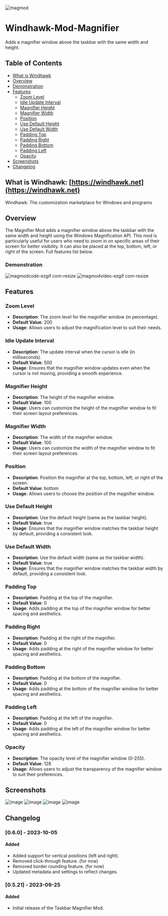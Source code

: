 ![magmod](https://github.com/user-attachments/assets/16b1e278-e705-4e2a-b433-70cd1cc934e0)

# Windhawk-Mod-Magnifier
Adds a magnifier window above the taskbar with the same width and height.

## Table of Contents
- [What is Windhawk](#what-is-windhawk)
- [Overview](#overview)
- [Demonstration](#demonstration)
- [Features](#features)
  - [Zoom Level](#zoom-level)
  - [Idle Update Interval](#idle-update-interval)
  - [Magnifier Height](#magnifier-height)
  - [Magnifier Width](#magnifier-width)
  - [Position](#position)
  - [Use Default Height](#use-default-height)
  - [Use Default Width](#use-default-width)
  - [Padding Top](#padding-top)
  - [Padding Right](#padding-right)
  - [Padding Bottom](#padding-bottom)
  - [Padding Left](#padding-left)
  - [Opacity](#opacity)
- [Screenshots](#screenshots)
- [Changelog](#changelog)

## What is Windhawk: [https://windhawk.net](https://windhawk.net)
Windhawk: The customization marketplace for Windows and programs

## Overview
The Magnifier Mod adds a magnifier window above the taskbar with the same width and height using the Windows Magnification API. This mod is particularly useful for users who need to zoom in on specific areas of their screen for better visibility. It can also be placed at the top, bottom, left, or right of the screen. Full features list below.

### Demonstration

![magmodcode-ezgif com-resize](https://github.com/user-attachments/assets/7612d157-ad97-4d0f-9f60-3e1794ba9307)
![magmodvideo-ezgif com-resize](https://github.com/user-attachments/assets/74060bbc-0a4b-419f-8a6b-7a1c10724072)

## Features

### Zoom Level
- **Description**: The zoom level for the magnifier window (in percentage).
- **Default Value**: 200
- **Usage**: Allows users to adjust the magnification level to suit their needs.

### Idle Update Interval
- **Description**: The update interval when the cursor is idle (in milliseconds).
- **Default Value**: 500
- **Usage**: Ensures that the magnifier window updates even when the cursor is not moving, providing a smooth experience.

### Magnifier Height
- **Description**: The height of the magnifier window.
- **Default Value**: 100
- **Usage**: Users can customize the height of the magnifier window to fit their screen layout preferences.

### Magnifier Width
- **Description**: The width of the magnifier window.
- **Default Value**: 100
- **Usage**: Users can customize the width of the magnifier window to fit their screen layout preferences.

### Position
- **Description**: Position the magnifier at the top, bottom, left, or right of the screen.
- **Default Value**: bottom
- **Usage**: Allows users to choose the position of the magnifier window.

### Use Default Height
- **Description**: Use the default height (same as the taskbar height).
- **Default Value**: true
- **Usage**: Ensures that the magnifier window matches the taskbar height by default, providing a consistent look.

### Use Default Width
- **Description**: Use the default width (same as the taskbar width).
- **Default Value**: true
- **Usage**: Ensures that the magnifier window matches the taskbar width by default, providing a consistent look.

### Padding Top
- **Description**: Padding at the top of the magnifier.
- **Default Value**: 0
- **Usage**: Adds padding at the top of the magnifier window for better spacing and aesthetics.

### Padding Right
- **Description**: Padding at the right of the magnifier.
- **Default Value**: 0
- **Usage**: Adds padding at the right of the magnifier window for better spacing and aesthetics.

### Padding Bottom
- **Description**: Padding at the bottom of the magnifier.
- **Default Value**: 0
- **Usage**: Adds padding at the bottom of the magnifier window for better spacing and aesthetics.

### Padding Left
- **Description**: Padding at the left of the magnifier.
- **Default Value**: 0
- **Usage**: Adds padding at the left of the magnifier window for better spacing and aesthetics.

### Opacity
- **Description**: The opacity level of the magnifier window (0-255).
- **Default Value**: 128
- **Usage**: Allows users to adjust the transparency of the magnifier window to suit their preferences.

## Screenshots
![image](https://github.com/user-attachments/assets/9fcf017b-08ed-484d-89d9-f36d6f85c2d6)
![image](https://github.com/user-attachments/assets/21ef94ef-93b4-45d8-a48a-10c16897cd3c)
![image](https://github.com/user-attachments/assets/d5ad8eaa-e785-4e45-8cc0-88f1aae30109)
![image](https://github.com/user-attachments/assets/5546292c-1374-4306-8c20-420fe090d12b)

## Changelog

### [0.6.0] - 2023-10-05
#### Added
- Added support for vertical positions (left and right).
- Removed click-through feature. (for now)
- Removed border rounding feature. (for now)
- Updated metadata and settings to reflect changes.

### [0.5.21] - 2023-09-25
#### Added
- Initial release of the Taskbar Magnifier Mod.

